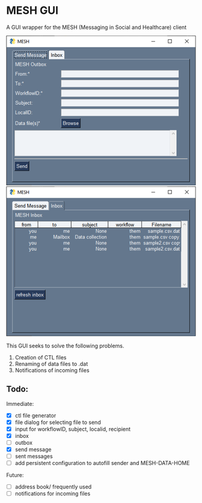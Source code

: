 # MESH GUI

A GUI wrapper for the MESH (Messaging in Social and Healthcare) client

![send_message](images/screenshot_send_message.png) ![inbox](images/screenshot_inbox.png)

This GUI seeks to solve the following problems.

1. Creation of CTL files
2. Renaming of data files to .dat
3. Notifications of incoming files

## Todo:

Immediate:

- [x] ctl file generator
- [x] file dialog for selecting file to send
- [x] input for workflowID, subject, localid, recipient
- [x] inbox
- [ ] outbox
- [x] send message
- [ ] sent messages
- [ ] add persistent configuration to autofill sender and MESH-DATA-HOME

Future:

- [ ] address book/ frequently used
- [ ] notifications for incoming files

